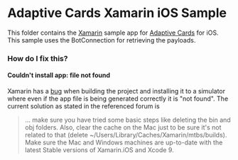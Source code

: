 # Adaptive Cards Xamarin iOS Sample #

This folder contains the [Xamarin](https://xamarin.com) sample app for [Adaptive Cards](https://adaptivecards/io) for iOS. This sample uses the BotConnection for retrieving the payloads.

### How do I fix this? ###

#### Couldn't install app: file not found ####
Xamarin has a [bug](https://forums.xamarin.com/discussion/103604/buildingproblem-after-update-to-ios-11) when building the project and installing it to a simulator where even if the app file is being generated correctly it is "not found". The current solution as stated in the referenced forum is 

> ... make sure you have tried some basic steps like deleting the bin and obj folders.  Also, clear the cache on the Mac just to be sure it's not related to that (delete ~/Users/Library/Caches/Xamarin/mtbs/builds). Make sure the Mac and Windows machines are up-to-date with the latest Stable versions of Xamarin.iOS and Xcode 9.
